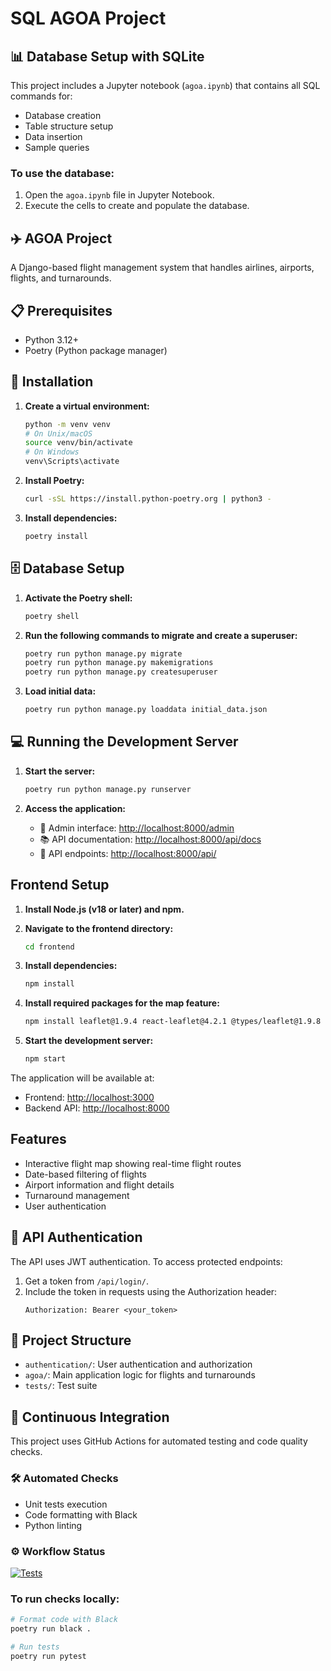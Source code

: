 # SQL AGOA Project

## 📊 Database Setup with SQLite

This project includes a Jupyter notebook (`agoa.ipynb`) that contains all SQL commands for:
- Database creation
- Table structure setup
- Data insertion
- Sample queries

### To use the database:
1. Open the `agoa.ipynb` file in Jupyter Notebook.
2. Execute the cells to create and populate the database.

## ✈️ AGOA Project

A Django-based flight management system that handles airlines, airports, flights, and turnarounds.

## 📋 Prerequisites

- Python 3.12+
- Poetry (Python package manager)

## 🚀 Installation

1. **Create a virtual environment:**
    ```bash
    python -m venv venv
    # On Unix/macOS
    source venv/bin/activate
    # On Windows
    venv\Scripts\activate
    ```

2. **Install Poetry:**
    ```bash
    curl -sSL https://install.python-poetry.org | python3 -
    ```

3. **Install dependencies:**
    ```bash
    poetry install
    ```

## 🗄️ Database Setup

1. **Activate the Poetry shell:**
    ```bash
    poetry shell
    ```

2. **Run the following commands to migrate and create a superuser:**
    ```bash
    poetry run python manage.py migrate
    poetry run python manage.py makemigrations
    poetry run python manage.py createsuperuser
    ```

3. **Load initial data:**
    ```bash
    poetry run python manage.py loaddata initial_data.json
    ```

## 💻 Running the Development Server

1. **Start the server:**
    ```bash
    poetry run python manage.py runserver
    ```

2. **Access the application:**
    - 🔧 Admin interface: [http://localhost:8000/admin](http://localhost:8000/admin)
    - 📚 API documentation: [http://localhost:8000/api/docs](http://localhost:8000/api/docs)
    - 🔌 API endpoints: [http://localhost:8000/api/](http://localhost:8000/api/)

## Frontend Setup

1. **Install Node.js (v18 or later) and npm.**

2. **Navigate to the frontend directory:**
    ```bash
    cd frontend
    ```

3. **Install dependencies:**
    ```bash
    npm install
    ```

4. **Install required packages for the map feature:**
    ```bash
    npm install leaflet@1.9.4 react-leaflet@4.2.1 @types/leaflet@1.9.8
    ```

5. **Start the development server:**
    ```bash
    npm start
    ```

The application will be available at:
- Frontend: [http://localhost:3000](http://localhost:3000)
- Backend API: [http://localhost:8000](http://localhost:8000)

## Features

- Interactive flight map showing real-time flight routes
- Date-based filtering of flights
- Airport information and flight details
- Turnaround management
- User authentication

## 🔐 API Authentication

The API uses JWT authentication. To access protected endpoints:

1. Get a token from `/api/login/`.
2. Include the token in requests using the Authorization header:
    ```http
    Authorization: Bearer <your_token>
    ```

## 📁 Project Structure

- `authentication/`: User authentication and authorization
- `agoa/`: Main application logic for flights and turnarounds
- `tests/`: Test suite

## 🔄 Continuous Integration

This project uses GitHub Actions for automated testing and code quality checks.

### 🛠️ Automated Checks

- Unit tests execution
- Code formatting with Black
- Python linting

### ⚙️ Workflow Status

[![Tests](https://github.com/alidaoudi1/tarmac_test/actions/workflows/ci.yml/badge.svg)](https://github.com/alidaoudi1/tarmac_test/actions/workflows/ci.yml)

### To run checks locally:

```bash
# Format code with Black
poetry run black .

# Run tests
poetry run pytest
```


